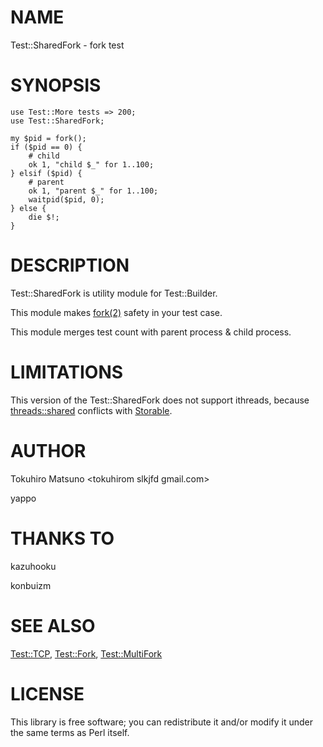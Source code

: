 # NAME

Test::SharedFork - fork test

# SYNOPSIS

    use Test::More tests => 200;
    use Test::SharedFork;

    my $pid = fork();
    if ($pid == 0) {
        # child
        ok 1, "child $_" for 1..100;
    } elsif ($pid) {
        # parent
        ok 1, "parent $_" for 1..100;
        waitpid($pid, 0);
    } else {
        die $!;
    }

# DESCRIPTION

Test::SharedFork is utility module for Test::Builder.

This module makes [fork(2)](http://man.he.net/man2/fork) safety in your test case.

This module merges test count with parent process & child process.

# LIMITATIONS

This version of the Test::SharedFork does not support ithreads, because [threads::shared](https://metacpan.org/pod/threads::shared) conflicts with [Storable](https://metacpan.org/pod/Storable).

# AUTHOR

Tokuhiro Matsuno &lt;tokuhirom  slkjfd gmail.com>

yappo

# THANKS TO

kazuhooku

konbuizm

# SEE ALSO

[Test::TCP](https://metacpan.org/pod/Test::TCP), [Test::Fork](https://metacpan.org/pod/Test::Fork), [Test::MultiFork](https://metacpan.org/pod/Test::MultiFork)

# LICENSE

This library is free software; you can redistribute it and/or modify
it under the same terms as Perl itself.
